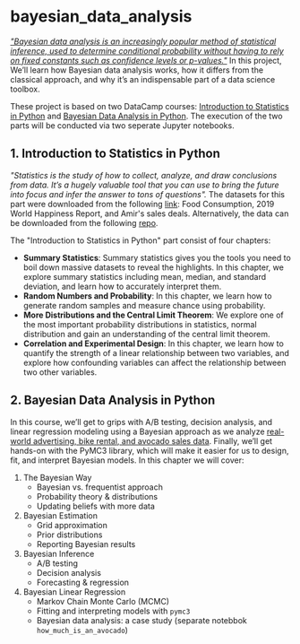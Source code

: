 # bayesian_data_analysis
[_"Bayesian data analysis is an increasingly popular method of statistical inference, used to determine conditional probability without having to rely on fixed constants such as confidence levels or p-values."_](https://app.datacamp.com/learn/courses/bayesian-data-analysis-in-python) In this project, We’ll learn how Bayesian data analysis works, how it differs from the classical approach, and why it’s an indispensable part of a data science toolbox. 

These project is based on two DataCamp courses: [Introduction to Statistics in Python](https://app.datacamp.com/learn/courses/introduction-to-statistics-in-python) and [Bayesian Data Analysis in Python](https://app.datacamp.com/learn/courses/bayesian-data-analysis-in-python). The execution of the two parts will be conducted via two seperate Jupyter notebooks. 

## 1. Introduction to Statistics in Python
_"Statistics is the study of how to collect, analyze, and draw conclusions from data. It’s a hugely valuable tool that you can use to bring the future into focus and infer the answer to tons of questions"._ The datasets for this part were downloaded from the following [link](https://app.datacamp.com/learn/courses/introduction-to-statistics-in-python): Food Consumption, 2019 World Happiness Report, and  Amir's sales deals.  Alternatively, the data can be downloaded from the following [repo](https://github.com/goodboychan/goodboychan.github.io/tree/main/_notebooks/dataset).

The "Introduction to Statistics in Python" part consist of four chapters:
- __Summary Statistics__: Summary statistics gives you the tools you need to boil down massive datasets to reveal the highlights. In this chapter, we explore summary statistics including mean, median, and standard deviation, and learn how to accurately interpret them.
- __Random Numbers and Probability__: In this chapter, we learn how to generate random samples and measure chance using probability.
- __More Distributions and the Central Limit Theorem__: We explore one of the most important probability distributions in statistics, normal distribution and gain an understanding of the central limit theorem.
- __Correlation and Experimental Design__: In this chapter, we learn how to quantify the strength of a linear relationship between two variables, and explore how confounding variables can affect the relationship between two other variables.

## 2. Bayesian Data Analysis in Python
In this course, we’ll get to grips with A/B testing, decision analysis, and linear regression modeling using a Bayesian approach as we analyze [real-world advertising,  bike rental, and avocado sales data](https://app.datacamp.com/learn/courses/bayesian-data-analysis-in-python). Finally, we’ll get hands-on with the PyMC3 library, which will make it easier for us to design, fit, and interpret Bayesian models. In this chapter we will cover:
1. The Bayesian Way
    - Bayesian vs. frequentist approach
    - Probability theory & distributions
    - Updating beliefs with more data
2. Bayesian Estimation
    - Grid approximation
    - Prior distributions
    - Reporting Bayesian results
3. Bayesian Inference
    - A/B testing
    - Decision analysis
    - Forecasting & regression
4. Bayesian Linear Regression
    - Markov Chain Monte Carlo (MCMC)
    - Fitting and interpreting models with `pymc3`
    - Bayesian data analysis: a case study (separate notebbok `how_much_is_an_avocado`)
